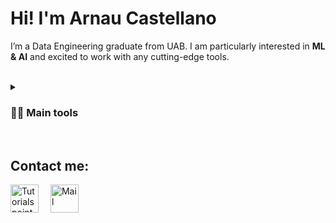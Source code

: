 # Hi! I'm Arnau Castellano

I’m a Data Engineering graduate from UAB. I am particularly interested in **ML & AI** and excited to work with any cutting-edge tools.

<br />

<details>
 <summary><h3>👨‍💻 Main tools</h3></summary>
 <p><i>From most to least used</i></p>
   <img align="left" alt="Python" width="40px" style="padding-right:5px;" src="https://cdn.jsdelivr.net/gh/devicons/devicon/icons/python/python-original.svg" />
   <img align="left" alt="ipynb" width="40px" style="padding-right:5px;" src="https://cdn.jsdelivr.net/gh/devicons/devicon/icons/jupyter/jupyter-original-wordmark.svg" />
   <img align="left" alt="PyTorch" width="40px" style="padding-right:5px;" src="https://cdn.jsdelivr.net/gh/devicons/devicon/icons/pytorch/pytorch-original-wordmark.svg" />
   <img align="left" alt="Hugging Face" width="40px" style="padding-right:5px;" src="https://huggingface.co/datasets/huggingface/brand-assets/resolve/main/hf-logo.svg" />
   <img align="left" alt="Linux" width="40px" style="padding-right:5px;" src="https://cdn.jsdelivr.net/gh/devicons/devicon/icons/linux/linux-original.svg" />
   <img align="left" alt="Pandas" width="40px" style="padding-right:5px;" src="https://cdn.jsdelivr.net/gh/devicons/devicon/icons/pandas/pandas-original-wordmark.svg" />
   <img align="left" alt="NumPy" width="40px" style="padding-right:5px;" src="https://cdn.jsdelivr.net/gh/devicons/devicon/icons/numpy/numpy-original-wordmark.svg" />
   <img align="left" alt="Git" width="40px" style="padding-right:5px;" src="https://cdn.jsdelivr.net/gh/devicons/devicon/icons/git/git-original.svg" />
   <img align="left" alt="Docker" width="40px" style="padding-right:5px;" src="https://cdn.jsdelivr.net/gh/devicons/devicon/icons/docker/docker-original-wordmark.svg" />
   <img align="left" alt="AWS" width="40px" style="padding-right:5px;" src="https://www.odigo.com/wp-content/uploads/2022/07/800px-Amazon_Web_Services_Logo.svg_.png" />
   <img align="left" alt="OpenCV" width="40px" style="padding-right:5px;" src="https://cdn.jsdelivr.net/gh/devicons/devicon/icons/opencv/opencv-original-wordmark.svg" />
   <img align="center" alt="Matplotlib" width="70px" style="padding-right:5px;" src="https://matplotlib.org/3.0.2/_static/logo2.png" />
   <img align="left" alt="Plotly" width="75px" style="padding-right:5px; "src="https://upload.wikimedia.org/wikipedia/commons/thumb/8/8a/Plotly-logo.png/1200px-Plotly-logo.png"/>
   <img align="left" alt="MongoDB" width="40px" style="padding-right:5px;" src="https://cdn.jsdelivr.net/gh/devicons/devicon/icons/mongodb/mongodb-original-wordmark.svg" />
   <img align="left" alt="MySQL" width="40px" style="padding-right:5px; "src="https://cdn.jsdelivr.net/gh/devicons/devicon/icons/mysql/mysql-original-wordmark.svg" />
   <img align="left" alt="R" width="40px" style="padding-right:5px; "src="https://upload.wikimedia.org/wikipedia/commons/thumb/1/1b/R_logo.svg/724px-R_logo.svg.png" />
   <img align="left" alt="C" width="40px" style="padding-right:5px;"src="https://cdn.jsdelivr.net/gh/devicons/devicon/icons/c/c-original.svg" />
   <img align="left" alt="MatLab" width="40px" style="padding-right:5px; "src="https://cdn.jsdelivr.net/gh/devicons/devicon/icons/matlab/matlab-original.svg" />
</details>

<br />

## Contact me:
<!DOCTYPE html>
<html>
<body>
     <a href="https://www.linkedin.com/in/arnau-castellano"><img src="https://upload.wikimedia.org/wikipedia/commons/thumb/f/f8/LinkedIn_icon_circle.svg/1200px-LinkedIn_icon_circle.svg.png" alt="Tutorialspoint" width="45px" style="padding-right:15px;" ></a>
   </left>
  <a href="mailto:arnau.castellano1@gmail.com"><img src="https://www.iconpacks.net/icons/1/free-mail-icon-142-thumb.png" alt="Mail" style="width:45px;"></a>
</body>
</html>
 


